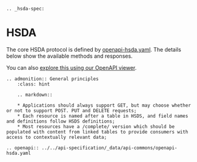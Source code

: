 ```eval_rst
.. _hsda-spec:
```

# HSDA

The core HSDA protocol is defined by [openapi-hsda.yaml](../../_static/openapi-hsda.yaml). The details below show the available methods and responses. 

You can also [explore this using our OpenAPI viewer](../../_static/swagger/?url=../openapi-hsda.yaml). 

```eval_rst
.. admonition:: General principles
    :class: hint

    .. markdown::

    * Applications should always support GET, but may choose whether or not to support POST. PUT and DELETE requests;
    * Each resource is named after a table in HSDS, and field names and definitions follow HSDS definitions;
    * Most resources have a /complete/ version which should be populated with content from linked tables to provide consumers with access to contextually relevant data;

```

```eval_rst
.. openapi:: ../../api-specification/_data/api-commons/openapi-hsda.yaml

```
